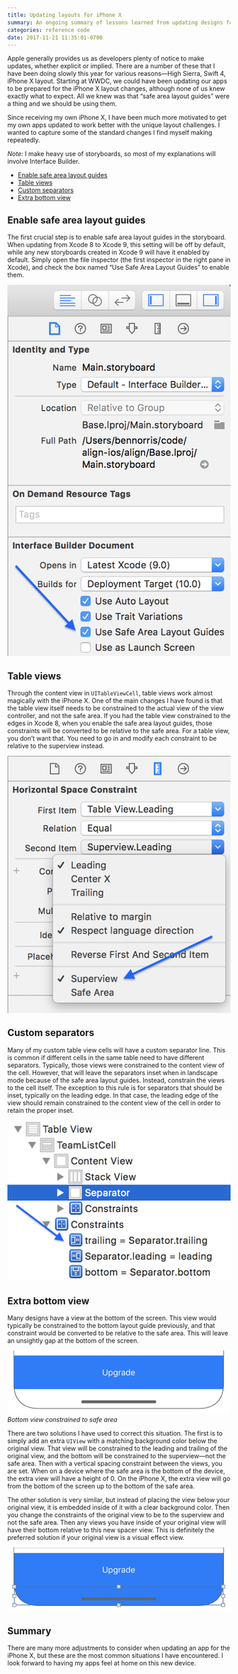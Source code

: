 ```yaml
---
title: Updating layouts for iPhone X
summary: An ongoing summary of lessons learned from updating designs for the iPhone X
categories: reference code
date: 2017-11-21 11:35:01-0700
---
```


Apple generally provides us as developers plenty of notice to make updates, whether explicit or implied. There are a number of these that I have been doing slowly this year for various reasons—High Sierra, Swift 4, iPhone X layout. Starting at WWDC, we could have been updating our apps to be prepared for the iPhone X layout changes, although none of us knew exactly what to expect. All we knew was that “safe area layout guides” were a thing and we should be using them.

Since receiving my own iPhone X, I have been much more motivated to get my own apps updated to work better with the unique layout challenges. I wanted to capture some of the standard changes I find myself making repeatedly.

_Note:_ I make heavy use of storyboards, so most of my explanations will involve Interface Builder.

- [Enable safe area layout guides](#enable-safe-area-layout-guides)
- [Table views](#table-views)
- [Custom separators](#custom-separators)
- [Extra bottom view](#extra-bottom-view)

## Enable safe area layout guides
The first crucial step is to enable safe area layout guides in the storyboard. When updating from Xcode 8 to Xcode 9, this setting will be off by default, while any new storyboards created in Xcode 9 will have it enabled by default. Simply open the file inspector (the first inspector in the right pane in Xcode), and check the box named “Use Safe Area Layout Guides” to enable them.

![Enable safe area layout guides](/images/posts/enable-safe-area-layout-guides.png)

## Table views
Through the content view in `UITableViewCell`, table views work almost magically with the iPhone X. One of the main changes I have found is that the table view itself needs to be constrained to the actual view of the view controller, and not the safe area. If you had the table view constrained to the edges in Xcode 8, when you enable the safe area layout guides, those constraints will be converted to be relative to the safe area. For a table view, you don’t want that. You need to go in and modify each constraint to be relative to the superview instead.

![Constrain to superview](/images/posts/constrain-to-superview.png)

## Custom separators
Many of my custom table view cells will have a custom separator line. This is common if different cells in the same table need to have different separators. Typically, those views were constrained to the content view of the cell. However, that will leave the separators inset when in landscape mode because of the safe area layout guides. Instead, constrain the views to the cell itself. The exception to this rule is for separators that should be inset, typically on the leading edge. In that case, the leading edge of the view should remain constrained to the content view of the cell in order to retain the proper inset.

![Constrain to cell](/images/posts/constrain-to-cell.png)

## Extra bottom view
Many designs have a view at the bottom of the screen. This view would typically be constrained to the bottom layout guide previously, and that constraint would be converted to be relative to the safe area. This will leave an unsightly gap at the bottom of the screen.

![Gap at bottom](/images/posts/gap-at-bottom.png)
_Bottom view constrained to safe area_

There are two solutions I have used to correct this situation. The first is to simply add an extra `UIView` with a matching background color below the original view. That view will be constrained to the leading and trailing of the original view, and the bottom will be constrained to the superview—not the safe area. Then with a vertical spacing constraint between the views, you are set. When on a device where the safe area is the bottom of the device, the extra view will have a height of 0. On the iPhone X, the extra view will go from the bottom of the screen up to the bottom of the safe area.

The other solution is very similar, but instead of placing the view below your original view, it is embedded inside of it with a clear background color. Then you change the constraints of the original view to be to the superview and not the safe area. Then any views you have inside of your original view will have their bottom relative to this new spacer view. This is definitely the preferred solution if your original view is a visual effect view.

![Extra bottom view](/images/posts/extra-bottom-view.png)

## Summary
There are many more adjustments to consider when updating an app for the iPhone X, but these are the most common situations I have encountered. I look forward to having my apps feel at home on this new device.